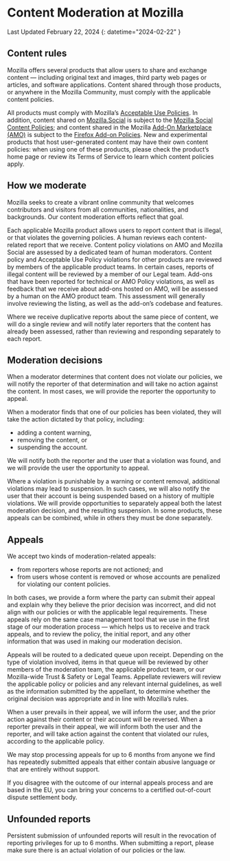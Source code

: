 # Content Moderation at Mozilla

Last Updated February 22, 2024
{: datetime="2024-02-22" }

## Content rules

Mozilla offers several products that allow users to share and exchange content — including original text and images, third party web pages or articles, and software applications. Content shared through those products, or anywhere in the Mozilla Community, must comply with the applicable content policies.

All products must comply with Mozilla’s [Acceptable Use Policies](https://www.mozilla.org/about/legal/acceptable-use). In addition, content shared on [Mozilla.Social](https://mozilla.social) is subject to the [Mozilla Social Content Policies](https://www.mozilla.org/about/governance/policies/social-content-policies); and content shared in the Mozilla [Add-On Marketplace (AMO)](https://addons.mozilla.org/firefox) is subject to the [Firefox Add-on Policies](https://extensionworkshop.com/documentation/publish/add-on-policies). New and experimental products that host user-generated content may have their own content policies: when using one of these products, please check the product’s home page or review its Terms of Service to learn which content policies apply.

## How we moderate

Mozilla seeks to create a vibrant online community that welcomes contributors and visitors from all communities, nationalities, and backgrounds. Our content moderation efforts reflect that goal.

Each applicable Mozilla product allows users to report content that is illegal, or that violates the governing policies. A human reviews each content-related report that we receive. Content policy violations on AMO and Mozilla Social are assessed by a dedicated team of human moderators. Content policy and Acceptable Use Policy violations for other products are reviewed by members of the applicable product teams. In certain cases, reports of illegal content will be reviewed by a member of our Legal team. Add-ons that have been reported for technical or AMO Policy violations, as well as feedback that we receive about add-ons hosted on AMO, will be assessed by a human on the AMO product team. This assessment will generally involve reviewing the listing, as well as the add-on’s codebase and features.

Where we receive duplicative reports about the same piece of content, we will do a single review and will notify later reporters that the content has already been assessed, rather than reviewing and responding separately to each report.

## Moderation decisions

When a moderator determines that content does not violate our policies, we will notify the reporter of that determination and will take no action against the content. In most cases, we will provide the reporter the opportunity to appeal.

When a moderator finds that one of our policies has been violated, they will take the action dictated by that policy, including:

* adding a content warning, 
* removing the content, or 
* suspending the account.

We will notify both the reporter and the user that a violation was found, and we will provide the user the opportunity to appeal.

Where a violation is punishable by a warning or content removal, additional violations may lead to suspension. In such cases, we will also notify the user that their account is being suspended based on a history of multiple violations. We will provide opportunities to separately appeal both the latest moderation decision, and the resulting suspension. In some products, these appeals can be combined, while in others they must be done separately. 

## Appeals

We accept two kinds of moderation-related appeals:

* from reporters whose reports are not actioned; and 
* from users whose content is removed or whose accounts are penalized for violating our content policies.

In both cases, we provide a form where the party can submit their appeal and explain why they believe the prior decision was incorrect, and did not align with our policies or with the applicable legal requirements. These appeals rely on the same case management tool that we use in the first stage of our moderation process — which helps us to receive and track appeals, and to review the policy, the initial report, and any other information that was used in making our moderation decision.

Appeals will be routed to a dedicated queue upon receipt. Depending on the type of violation involved, items in that queue will be reviewed by other members of the moderation team, the applicable product team, or our Mozilla-wide Trust & Safety or Legal Teams. Appellate reviewers will review the applicable policy or policies and any relevant internal guidelines, as well as the information submitted by the appellant, to determine whether the original decision was appropriate and in line with Mozilla’s rules.

When a user prevails in their appeal, we will inform the user, and the prior action against their content or their account will be reversed. When a reporter prevails in their appeal, we will inform both the user and the reporter, and will take action against the content that violated our rules, according to the applicable policy.

We may stop processing appeals for up to 6 months from anyone we find has repeatedly submitted appeals that either contain abusive language or that are entirely without support.

If you disagree with the outcome of our internal appeals process and are based in the EU, you can bring your concerns to a certified out-of-court dispute settlement body.

## Unfounded reports

Persistent submission of unfounded reports will result in the revocation of reporting privileges for up to 6 months. When submitting a report, please make sure there is an actual violation of our policies or the law.
